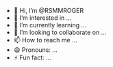 - 👋 Hi, I’m @RSMMROGER
- 👀 I’m interested in ...
- 🌱 I’m currently learning ...
- 💞️ I’m looking to collaborate on ...
- 📫 How to reach me ...
- 😄 Pronouns: ...
- ⚡ Fun fact: ...

<!---
RSMMROGER/RSMMROGER is a ✨ special ✨ repository because its `README.md` (this file) appears on your GitHub profile.
You can click the Preview link to take a look at your changes.
--->
